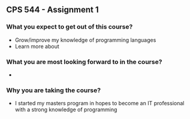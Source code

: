 ## CPS 544 - Assignment 1

### What you expect to get out of this course? 
- Grow/improve my knowledge of programming languages
- Learn more about 

### What you are most looking forward to in the course? 
- 

### Why you are taking the course? 
- I started my masters program in hopes to become an IT professional with a strong knowledge of programming
